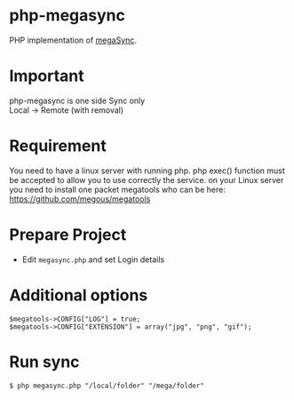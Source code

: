# php-megasync
PHP implementation of [megaSync](https://github.com/XJIOP/php-megasync).

Important
=========

php-megasync is one side Sync only  
Local -> Remote (with removal)


Requirement
============

You need to have a linux server with running php.
php exec() function must be accepted to allow you to use correctly the service.
on your Linux server you need to install one packet megatools who can be here:  
https://github.com/megous/megatools


Prepare Project
===============

- Edit ```megasync.php``` and set Login details


Additional options
==================

```
$megatools->CONFIG["LOG"] = true;  
$megatools->CONFIG["EXTENSION"] = array("jpg", "png", "gif");
```


Run sync
==========

```
$ php megasync.php "/local/folder" "/mega/folder"
```
